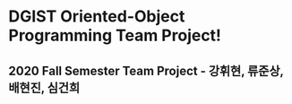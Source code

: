 # DGIST Oriented-Object Programming Team Project!
## 2020 Fall Semester Team Project - 강휘현, 류준상, 배현진, 심건희
